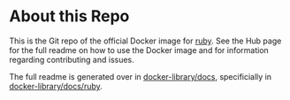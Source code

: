 # About this Repo

This is the Git repo of the official Docker image for [ruby](https://registry.hub.docker.com/_/ruby/). See the
Hub page for the full readme on how to use the Docker image and for information
regarding contributing and issues.

The full readme is generated over in [docker-library/docs](https://github.com/docker-library/docs),
specificially in [docker-library/docs/ruby](https://github.com/docker-library/docs/tree/master/ruby).
